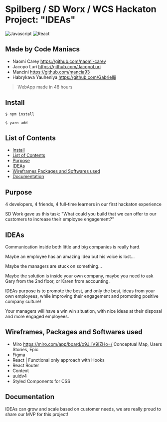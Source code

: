 # Spilberg / SD Worx / WCS Hackaton Project: "IDEAs"

![Javascript](https://aleen42.github.io/badges/src/javascript.svg)
![React](https://aleen42.github.io/badges/src/react.svg)

## Made by Code Maniacs

- Naomi Carey https://github.com/naomi-carey
- Jacopo Luri https://github.com/JacopoLuri
- Mancini https://github.com/mancia93
- Habrykava Yauheniya https://github.com/Gabriellji

> WebApp made in 48 hours

## Install

```
$ npm install

$ yarn add
```

## List of Contents

- [Install](#install)
- [List of Contents](#list-of-contents)
- [Purpose](#purpose)
- [IDEAs](#ideas)
- [Wireframes Packages and Softwares used](#wireframes-packages-and-softwares-used)
- [Documentation](#documentation)

## Purpose

4 developers, 4 friends, 4 full-time learners in our first hackaton experience

SD Work gave us this task:
"What could you build that we can offer to our customers to increase their employee engagement?"

## IDEAs

Communication inside both little and big companies is really hard.

Maybe an employee has an amazing idea but his voice is lost...

Maybe the managers are stuck on something...

Maybe the solution is inside your own company, maybe you need to ask Gary from the 2nd floor, or Karen from accounting.

IDEAs purpose is to promote the best, and only the best, ideas from your own employees, while improving their engagement and promoting positive company culture!

Your managers will have a win win situation, with nice ideas at their disposal and more engaged employees.

## Wireframes, Packages and Softwares used

- Miro https://miro.com/app/board/o9J_lV9IZHo=/
  Conceptual Map, Users Stories, Epic
- Figma
- React | Functional only approach with Hooks
- React Router
- Context
- uuidv4
- Styled Components for CSS

## Documentation

IDEAs can grow and scale based on customer needs, we are really proud to share our MVP for this project!
<work in progress>
